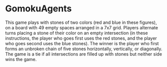 # GomokuAgents
This game plays with stones of two colors (red and blue in these figures), on a board with 49 empty spaces arranged in a 7x7 grid. Players alternate turns placing a stone of their color on an empty intersection (in these instructions, the player who goes first uses the red stones, and the player who goes second uses the blue stones). The winner is the player who first forms an unbroken chain of five stones horizontally, vertically, or diagonally. The game is a tie if all intersections are filled up with stones but neither side wins the game.
